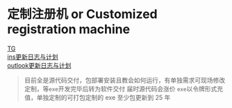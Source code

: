 # 定制注册机 or Customized registration machine
[TG](https://t.me/mofashi_A)    
[ins更新日志与计划](https://github.com/Automatic-registration/ins-wiki)  
[outlook更新日志与计划](https://github.com/Automatic-registration/outlook-wiki)  

> 目前全是源代码交付，包部署安装且教会如何运行，有单独需求可现场修改定制，等`exe`开发完毕后转为软件交付
> 届时源代码会涨价
> `exe`以令牌形式充值，单独定制的可打包定制的 exe
> 至少包更新到 25 年
